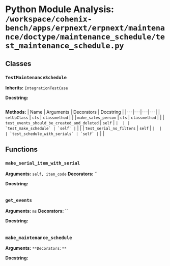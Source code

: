 # Python Module Analysis: `/workspace/cohenix-bench/apps/erpnext/erpnext/maintenance/doctype/maintenance_schedule/test_maintenance_schedule.py`

## Classes

### `TestMaintenanceSchedule`
**Inherits:** `IntegrationTestCase`


**Docstring:**
```

```

**Methods:**
| Name | Arguments | Decorators | Docstring |
|---|---|---|---|
| `setUpClass` | `cls` | `classmethod` |  |
| `make_sales_person` | `cls` | `classmethod` |  |
| `test_events_should_be_created_and_deleted` | `self` | `` |  |
| `test_make_schedule` | `self` | `` |  |
| `test_serial_no_filters` | `self` | `` |  |
| `test_schedule_with_serials` | `self` | `` |  |





## Functions

### `make_serial_item_with_serial`
**Arguments:** `self, item_code`
**Decorators:** ``

**Docstring:**
```

```
### `get_events`
**Arguments:** `ms`
**Decorators:** ``

**Docstring:**
```

```
### `make_maintenance_schedule`
**Arguments:** ``
**Decorators:** ``

**Docstring:**
```

```


